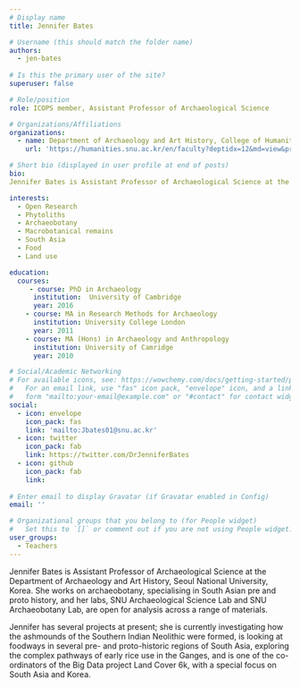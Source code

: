 ```yaml
---
# Display name
title: Jennifer Bates

# Username (this should match the folder name)
authors:
  - jen-bates
  
# Is this the primary user of the site?
superuser: false

# Role/position
role: ICOPS member, Assistant Professor of Archaeological Science

# Organizations/Affiliations
organizations:
  - name: Department of Archaeology and Art History, College of Humanities, Seoul National University 
    url: 'https://humanities.snu.ac.kr/en/faculty?deptidx=12&md=view&profidx=199'

# Short bio (displayed in user profile at end of posts)
bio: 
Jennifer Bates is Assistant Professor of Archaeological Science at the Department of Archaeology and Art History, Seoul National University, Korea. 

interests:
  - Open Research
  - Phytoliths
  - Archaeobotany 
  - Macrobotanical remains 
  - South Asia 
  - Food
  - Land use 

education:
  courses:
     - course: PhD in Archaeology
      institution:  University of Cambridge
      year: 2016
    - course: MA in Research Methods for Archaeology
      institution: University College London
      year: 2011
    - course: MA (Hons) in Archaeology and Anthropology
      institution: University of Camridge
      year: 2010

# Social/Academic Networking
# For available icons, see: https://wowchemy.com/docs/getting-started/page-builder/#icons
#   For an email link, use "fas" icon pack, "envelope" icon, and a link in the
#   form "mailto:your-email@example.com" or "#contact" for contact widget.
social:
  - icon: envelope
    icon_pack: fas
    link: 'mailto:Jbates01@snu.ac.kr'
  - icon: twitter
    icon_pack: fab
    link: https://twitter.com/DrJenniferBates
  - icon: github
    icon_pack: fab
    link: 
    
# Enter email to display Gravatar (if Gravatar enabled in Config)
email: ''

# Organizational groups that you belong to (for People widget)
#   Set this to `[]` or comment out if you are not using People widget.
user_groups:
  - Teachers
---
```


Jennifer Bates is Assistant Professor of Archaeological Science at the Department of Archaeology and Art History, Seoul National University, Korea. She works on archaeobotany, specialising in South Asian pre and proto history, and her labs, SNU Archaeological Science Lab and SNU Archaeobotany Lab, are open for analysis across a range of materials. 

Jennifer has several projects at present; she is currently investigating how the ashmounds of the Southern Indian Neolithic were formed, is looking at foodways in several pre- and proto-historic regions of South Asia, exploring the complex pathways of early rice use in the Ganges, and is one of the co-ordinators of the Big Data project Land Cover 6k, with a special focus on South Asia and Korea. 
